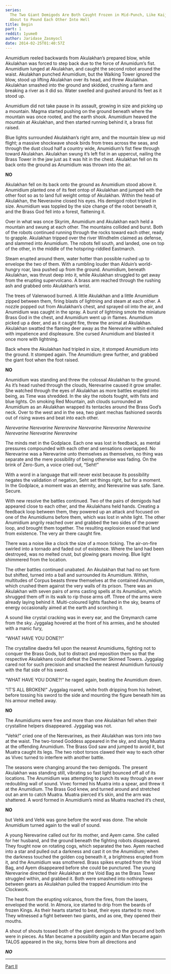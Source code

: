 ```yaml
---
series:
  The Two Giant Demigods Are Both Caught Frozen in Mid-Punch, Like Kaiju-Killers
  About to Pound Each Other Into Hell
title: Begin
part: 1
reddit: 1yume0
author: Jaridase_Zasmyocl
date: 2014-02-25T01:40:57Z
---
```


Anumidium reeled backwards from Akulakhan’s prepared blow, while Akulakhan was
forced to step back due to the force of Anumidum’s fist. Anumidium lunged at
Akulakhan, and caught the second robot around the waist. Akulakhan punched
Anumidium, but the Walking Tower ignored the blow, stood up lifting Akulakhan
over its head, and threw Akulakhan. Akulakhan smashed into the ground and
skidded, crushing a farm and breaking a river as it did so. Water swelled and
gushed around its feet as it stood up.

Anumidium did not take pause in its assault, growing in size and picking up a
mountain. Magma started pushing on the ground beneath where the mountain was
once rooted, and the earth shook. Anumidium heaved the mountain at Akulakhan,
and then started running behind it, a brass fist raised.

Blue lights surrounded Akulakhan’s right arm, and the mountain blew up mid
flight; a massive shockwave shook birds from trees across the seas, and through
the dust cloud half a country wide, Anumidium’s fist flew through toward
Akulakhan. Akulakhan swung it’s left fist in an uppercut, nailing the Brass
Tower in the jaw just as it was hit in the chest. Akulakhan fell on its back
onto the ground as Anumidium was thrown into the air.

**NO**

Akulakhan fell on its back onto the ground as Anumidium stood above it.
Anumidium planted one of its feet ontop of Akulakhan and jumped with the other
foot so as to land full weight ontop of Akulakhan. Within the head of Akulakhan,
the Neveravine closed his eyes. His demigod robot tripled in size. Anumidium was
toppled by the size change of the robot beneath it, and the Brass God fell into
a forest, flattening it.

Over in what was once Skyrim, Anumidium and Akulakhan each held a mountain and
swung at each other. The mountains collided and burst. Both of the robots
continued running through the rocks toward each other, ready to grapple.
Akulakhan tripped over the river Windhelm claimed as defense, and slammed into
Anumidium. The robots fell south, and landed, one on top of the other, in the
middle of the hotspring-riddled Eastmarch.

Steam erupted around them, water hotter than possible rushed up to envelope the
two of them. With a rumbling louder than Alduin’s world-hungry roar, lava pushed
up from the ground. Anumidium, beneath Akulakhan, was thrust deep into it, while
Akulakhan struggled to get away from the erupting supervolcano. A brass arm
reached through the rushing ash and grabbed onto Akulakhan’s wrist.

The trees of Valenwood burned. A little Akulakhan and a little Anumidium zipped
between them, firing blasts of lightning and steam at each other. A nozzle
popped out from Akulakhan’s chest, and sprayed oil into the air, and Anumidium
was caught in the spray. A burst of lightning smote the miniature Brass God in
the chest, and Anumidium went up in flames. Anumidium picked up a deer, and as
it caught fire, threw the animal at Akulakhan. Akulakhan swatted the flaming
deer away as the Nerevarine within exhaled with impatience and displeasure. She
cursed Anumidium and blasted it once more with lightning.

Back where the Akulakhan had tripled in size, it stomped Anumidium into the
ground. It stomped again. The Anumidium grew further, and grabbed the giant foot
when the foot raised.

**NO**

Anumidium was standing and threw the colossal Akulakhan to the ground. As it’s
head rushed through the clouds, Nerevarine caused it grow smaller. She watched
through the eyes of Akulakhan as more battles erupted into being, as Time was
shredded. In the sky the robots fought, with fists and blue lights. On smoking
Red Mountain, ash clouds surrounded an Anumidium as an Akulakhan wrapped its
tentacles around the Brass God’s neck. Over to the west and in the sea, two
giant mechas fashioned swords out of rising waves and beat into each other.

_Nerevarine Nerevarine Nereravine Nerevarine Nerevarine Nereravine Nerevarine
Nerevarine Nereravine_

The minds met in the Godplace. Each one was lost in feedback, as mental
pressures compounded with each other and sensations overlapped. No Nerevarine
was a Nerevarine unto themselves as themselves, no thing was separate and the
mere possibility of being otherwise was fading. On the brink of Zero-Sum, a
voice cried out, “Seht!”

With a word in a language that will never exist because its possibility negates
the validation of negation, Seht set things right, but for a moment. In the
Godplace, a moment was an eternity, and Nerevarine was safe. Sane. Secure.

With new resolve the battles continued. Two of the pairs of demigods had
appeared close to each other, and the Akulakhans held hands. Creating a feedback
loop between them, they powered up an attack and focused on one of the
Anumidiums before them, which was lost in white light. The other Anumidium
angrily reached over and grabbed the two sides of the power loop, and brought
them together. The resulting explosion erased that land from existence. The very
air there caught fire.

There was a noise like a clock the size of a moon ticking. The air-on-fire
swirled into a tornado and faded out of existence. Where the land had been
destroyed, was no melted crust, but glowing gears moving. Blue light shimmered
from the location.

The other battles continued unabated. An Akulakhan that had no set form but
shifted, turned into a ball and surrounded its Anumidium. Within, multitudes of
Corpus beasts threw themselves at the contained Anumidium, which crushed them
against the very walls of its prison. There was an Akulakhan with seven pairs of
arms casting spells at its Anumidium, which shrugged them off in its walk to rip
those arms off. Three of the arms were already laying behind it. Multi-coloured
lights flashed in the sky, beams of energy occasionally aimed at the earth and
scorching it.

A sound like crystal cracking was in every ear, and the Greymarch came from the
sky. Jyggalag hovered at the front of his armies, and he shouted with a manic
fury,

“WHAT HAVE YOU DONE?!”

The crystalline daedra fell upon the nearest Anumidiums, fighting not to conquer
the Brass Gods, but to distract and reposition them so that the respective
Akulakhans could defeat the Dwemer Skinned Towers. Jyggalag cared not for such
precision and smacked the nearest Anumidium furiously with the flat side of his
sword.

“WHAT HAVE YOU DONE?!” he raged again, beating the Anumidium down.

“IT’S ALL BROKEN!” Jyggalag roared, white froth dripping from his helmet, before
tossing his sword to the side and mounting the figure beneath him as his armour
melted away.

**NO**

The Anumidiums were free and more than one Akulakhan fell when their crystalline
helpers disappeared. Jyggalag was not.

“Vehk!” cried one of the Nerevarines, as their Akulakhan was torn into two at
the waist. The two-toned Goddess appeared in the sky, and slung Muatra at the
offending Anumidium. The Brass God saw and jumped to avoid it, but Muatra caught
its legs. The two robot torsos clawed their way to each other as Vivec turned to
interfere with another battle.

The seasons were changing around the two demigods. The present Akulakhan was
standing still, vibrating so fast light bounced off all of its locations. The
Anumidium was attempting to punch its way through an ever redoubling wall of
sound. Vivec formed his Muatra into a spear, and threw it at the Anumidium. The
Brass God knew, and turned around and stretched out an arm to catch Muatra.
Muatra pierced it’s skin, and the arm was shattered. A word formed in
Anumidium’s mind as Muatra reached it’s chest,

**NO**

but Vehk and Vehk was gone before the word was done. The whole Anumidium turned
again to the wall of sound.

A young Nerevarine called out for its mother, and Ayem came. She called for her
husband, and the ground beneath the fighting robots disappeared. They fought now
on rotating cogs, which separated the two. Ayem reached into a star and pulled
out a darkness and cast it on the Anumidium; when the darkness touched the
golden cog beneath it, a brightness erupted from it, and the Anumidium was
smothered. Brass spikes erupted from the Void Bag, and Ayem disappeared before
she could be punctured. The young Nerevarine directed their Akulakhan at the
Void Bag as the Brass Tower struggled within, and grabbed it. Both were smashed
into nothingness between gears as Akulakhan pulled the trapped Anumidium into
the Clockwork.

The heat from the erupting volcanos, from the fires, from the lasers, enveloped
the world. In Atmora, ice started to drip from the beards of frozen Kings. As
their hearts started to beat, their eyes started to move. They witnessed a fight
between two giants, and as one, they opened their mouths.

A shout of shouts tossed both of the giant demigods to the ground and both were
in pieces. As Man became a possibility again and Man became again TALOS appeared
in the sky, horns blew from all directions and

**_NO_**

---

[Part II](./1z0yvd)
